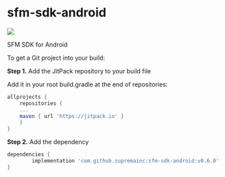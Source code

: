 # sfm-sdk-android
[![](https://jitpack.io/v/supremainc/sfm-sdk-android.svg)](https://jitpack.io/#supremainc/sfm-sdk-android)

SFM SDK for Android 

To get a Git project into your build:

**Step 1.** Add the JitPack repository to your build file

Add it in your root build.gradle at the end of repositories:

```gradle
allprojects {
    repositories {
    ...
    maven { url 'https://jitpack.io' }
    }
}
```

**Step 2.** Add the dependency

```gradle
dependencies {
        implementation 'com.github.supremainc:sfm-sdk-android:v0.6.0'
}
```



